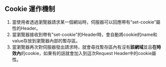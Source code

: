 ## Cookie 運作機制

1. 當使用者透過瀏覽器請求某一個網站時，伺服器可以回應帶有“set-cookie”屬性的Header。
2. 當瀏覽器接收到帶有"set-cookie"的Header時，會自動將cookie的name和value存放到瀏覽器內部的暫存區。
3. 當瀏覽器再次對伺服器發出請求時，就會尋找暫存區內有沒有**該網域**並且**在時效內**的cookie，如果有的話就會加入到這次Request Header中的cookie屬性。